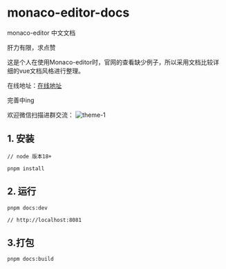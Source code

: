 # monaco-editor-docs
monaco-editor 中文文档

肝力有限，求点赞

这是个人在使用Monaco-editor时，官网的查看缺少例子，所以采用文档比较详细的vue文档风格进行整理。

在线地址：[在线地址](https://aydk.site/)

完善中ing

欢迎微信扫描进群交流：
![theme-1](docs/.vuepress/public/img/code.png)

## 1. 安装

``` shell
// node 版本18+

pnpm install
```

## 2. 运行
``` shell
pnpm docs:dev

// http://localhost:8081
```

## 3.打包

``` shell
pnpm docs:build
```




